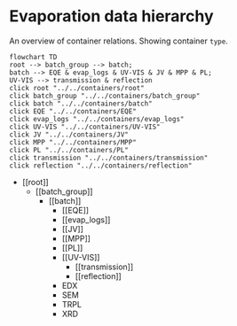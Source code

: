 # Evaporation data hierarchy
An overview of container relations. Showing container `type`.  

``` mermaid
flowchart TD
root --> batch_group --> batch;
batch --> EQE & evap_logs & UV-VIS & JV & MPP & PL;
UV-VIS --> transmission & reflection
click root "../../containers/root"
click batch_group "../../containers/batch_group"
click batch "../../containers/batch"
click EQE "../../containers/EQE"
click evap_logs "../../containers/evap_logs"
click UV-VIS "../../containers/UV-VIS"
click JV "../../containers/JV"
click MPP "../../containers/MPP"
click PL "../../containers/PL"
click transmission "../../containers/transmission"
click reflection "../../containers/reflection"
```

- [[root]]
	- [[batch_group]]
		- [[batch]]
			- [[EQE]]
			- [[evap_logs]]
			- [[JV]]
			- [[MPP]]
			- [[PL]]
			- [[UV-VIS]]
				- [[transmission]]
				- [[reflection]]
			- EDX
			- SEM
			- TRPL
			- XRD
